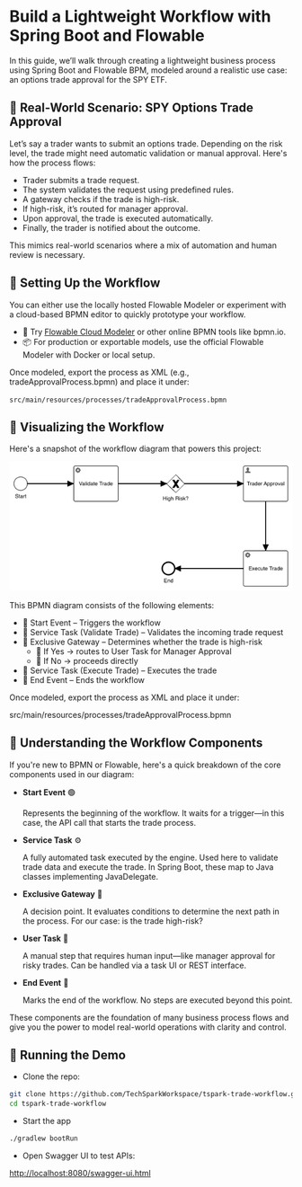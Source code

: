 # Build a Lightweight Workflow with Spring Boot and Flowable

In this guide, we’ll walk through creating a lightweight business process using Spring Boot and Flowable BPM, modeled around a realistic use case: an options trade approval for the SPY ETF.

## 🎯 Real-World Scenario: SPY Options Trade Approval

Let’s say a trader wants to submit an options trade. Depending on the risk level, the trade might need automatic validation or manual approval. Here's how the process flows:

- Trader submits a trade request.
- The system validates the request using predefined rules.
- A gateway checks if the trade is high-risk.
- If high-risk, it’s routed for manager approval.
- Upon approval, the trade is executed automatically.
- Finally, the trader is notified about the outcome.

This mimics real-world scenarios where a mix of automation and human review is necessary.

## 🧰 Setting Up the Workflow

You can either use the locally hosted Flowable Modeler or experiment with a cloud-based BPMN editor to quickly prototype your workflow.

- 🔗 Try [Flowable Cloud Modeler](https://www.flowable.com/trial) or other online BPMN tools like bpmn.io.
- 📦 For production or exportable models, use the official Flowable Modeler with Docker or local setup.

Once modeled, export the process as XML (e.g., tradeApprovalProcess.bpmn) and place it under:

`src/main/resources/processes/tradeApprovalProcess.bpmn`

## 🧰 Visualizing the Workflow

Here's a snapshot of the workflow diagram that powers this project:

![Trade Approval Workflow Diagram](https://github.com/CodrixWorkspace/KnowledgeBase/blob/23bc5d693af389a874f6a8b0605ade3e13cf89cb/articles/images/trade_approval_process.png)

This BPMN diagram consists of the following elements:

- 🔹 Start Event – Triggers the workflow
- 🔹 Service Task (Validate Trade) – Validates the incoming trade request
- 🔹 Exclusive Gateway – Determines whether the trade is high-risk
    - 🔸 If Yes → routes to User Task for Manager Approval
    - 🔸 If No → proceeds directly
- 🔹 Service Task (Execute Trade) – Executes the trade
- 🔹 End Event – Ends the workflow

Once modeled, export the process as XML and place it under:

src/main/resources/processes/tradeApprovalProcess.bpmn

## 🧠 Understanding the Workflow Components

If you're new to BPMN or Flowable, here's a quick breakdown of the core components used in our diagram:

- **Start Event** 🟢

    Represents the beginning of the workflow. It waits for a trigger—in this case, the API call that starts the trade process.

- **Service Task** ⚙️

    A fully automated task executed by the engine. Used here to validate trade data and execute the trade. In Spring Boot, these map to Java classes implementing JavaDelegate.

- **Exclusive Gateway** 🔀

    A decision point. It evaluates conditions to determine the next path in the process. For our case: is the trade high-risk?

- **User Task** 👤

    A manual step that requires human input—like manager approval for risky trades. Can be handled via a task UI or REST interface.

- **End Event** 🔴

    Marks the end of the workflow. No steps are executed beyond this point.

These components are the foundation of many business process flows and give you the power to model real-world operations with clarity and control.

## 🚀 Running the Demo

- Clone the repo:

```bash
git clone https://github.com/TechSparkWorkspace/tspark-trade-workflow.git
cd tspark-trade-workflow
```

- Start the app

```bash
./gradlew bootRun
```

- Open Swagger UI to test APIs:

[http://localhost:8080/swagger-ui.html](http://localhost:8080/swagger-ui.html)
